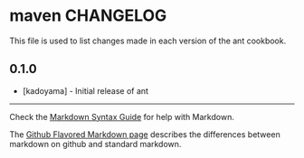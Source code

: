 maven CHANGELOG
===============

This file is used to list changes made in each version of the ant cookbook.

0.1.0
-----
- [kadoyama] - Initial release of ant

- - -
Check the [Markdown Syntax Guide](http://daringfireball.net/projects/markdown/syntax) for help with Markdown.

The [Github Flavored Markdown page](http://github.github.com/github-flavored-markdown/) describes the differences between markdown on github and standard markdown.

